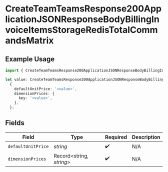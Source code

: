 # CreateTeamTeamsResponse200ApplicationJSONResponseBodyBillingInvoiceItemsStorageRedisTotalCommandsMatrix

## Example Usage

```typescript
import { CreateTeamTeamsResponse200ApplicationJSONResponseBodyBillingInvoiceItemsStorageRedisTotalCommandsMatrix } from '@vercel/client/models/operations';

let value: CreateTeamTeamsResponse200ApplicationJSONResponseBodyBillingInvoiceItemsStorageRedisTotalCommandsMatrix =
  {
    defaultUnitPrice: '<value>',
    dimensionPrices: {
      key: '<value>',
    },
  };
```

## Fields

| Field              | Type                     | Required           | Description |
| ------------------ | ------------------------ | ------------------ | ----------- |
| `defaultUnitPrice` | _string_                 | :heavy_check_mark: | N/A         |
| `dimensionPrices`  | Record<string, _string_> | :heavy_check_mark: | N/A         |
